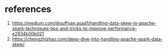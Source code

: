# references
1. https://medium.com/@suffyan.asad1/handling-data-skew-in-apache-spark-techniques-tips-and-tricks-to-improve-performance-e2934b00b021
2. https://chengzhizhao.com/deep-dive-into-handling-apache-spark-data-skew/
